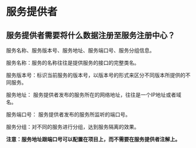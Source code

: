 # 服务提供者

## 服务提供者需要将什么数据注册至服务注册中心？

服务名称、服务版本号、服务地址、服务端口号、服务分组信息。

服务名称：服务的名称往往是提供服务的接口的完整类名。

服务版本号：标识当前服务的版本号，以版本号的形式来区分不同版本所提供的不同服务。

服务地址： 服务提供者发布的服务所在的网络地址，往往是一个IP地址或者域名。

服务端口号： 服务提供者发布的服务所监听的端口号。

服务分组：对不同的服务进行分组，达到服务隔离的效果。

**注意：服务地址跟端口号可以配置在项目上，而不需要在服务提供者注解上。**

